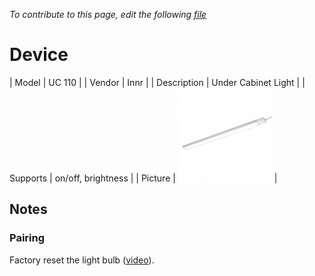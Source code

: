 
*To contribute to this page, edit the following
[file](https://github.com/Koenkk/zigbee2mqtt.io/blob/master/docgen/device_page_notes.js)*

# Device

| Model | UC 110  |
| Vendor  | Innr  |
| Description | Under Cabinet Light |
| Supports | on/off, brightness |
| Picture | ![../images/devices/UC-110.jpg](../images/devices/UC-110.jpg) |

## Notes


### Pairing
Factory reset the light bulb ([video](https://www.youtube.com/watch?v=4zkpZSv84H4)).

